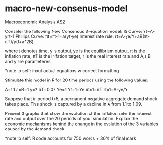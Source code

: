 # macro-new-consenus-model

Macroeconomic Analysis AS2

Consider the following New Consensus 3-equation model:
IS Curve: Yt=A-yrt-1
Phillips Curve: πt=πt-1+a(yt-ye)
Interest rate rule: rt=A-ye/Y+aB(πt-πT)/y(1+a^2B)

where t denotes time, y is output, ye is the equilibrium output, π is the inflation rate, πT is the inlfation target, r is the real interest rate and A,a,B and y are parameteres

*note to self: input actual equations w correct formatting

Stimulate this model in R for 20 time periods using the following values:

A=1.1
a=B=1
y=2
πT=0.02
Ye=1
Y1=1=Ye
πt=1=πT
rt=1=A-ye/Y

Suppose that in period t=5, a permanent negative aggregate demand shock takes place. This shock is captured by a decline in A from 1.1 to 1.09.

Present 3 graphs that show the evolution of the inflation rate, the interest rate and output over the 20 periods of your simulation. Explain the economic mechanisms behind the change in the evolution of the 3 variables caused by the demand shock. 

*note to self: R code accounts for 750 words + 30% of final mark
